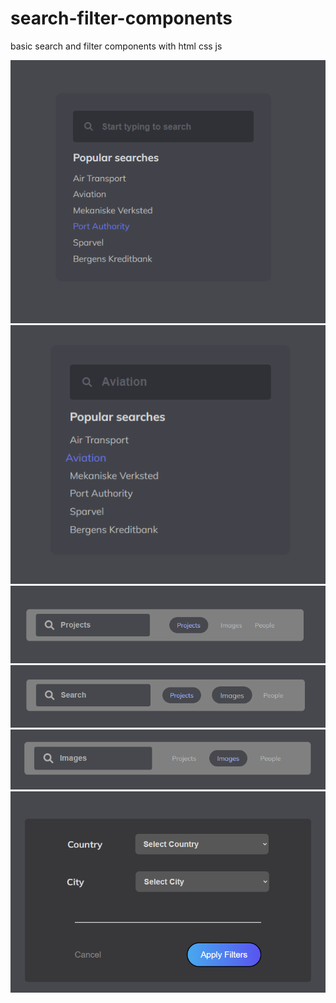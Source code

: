 # search-filter-components
basic search and filter components with html css js

<img src="./component1/ss/1.png" width="auto">
<img src="./component1/ss/2.png" width="auto">
<img src="./component2/ss/1.png" width="auto">
<img src="./component2/ss/2.png" width="auto">
<img src="./component2/ss/3.png" width="auto">
<img src="./component3/ss/1.png" width="auto">
